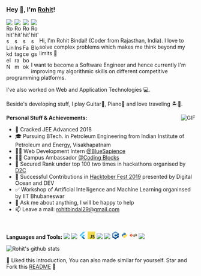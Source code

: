 ### Hey 👋, I'm [Rohit](https://rohit-bindal.github.io/)!

<a href="https://www.linkedin.com/in/rohit-bindal-251445197/">
  <img align="left" alt="Rohit's LinkdeIN" width="22px" src="https://cdn.jsdelivr.net/npm/simple-icons@v3/icons/linkedin.svg" />
</a>
<a href="https://www.instagram.com/mr.bean_dal/?hl=en">
  <img align="left" alt="Rohit's Instagram" width="22px" src="https://cdn.jsdelivr.net/npm/simple-icons@v3/icons/instagram.svg" />
</a>
<a href="https://www.facebook.com/kanu.agarwal.965">
  <img align="left" alt="Rohit's Facebook" width="22px" src="https://cdn.jsdelivr.net/npm/simple-icons@v3/icons/facebook.svg" />
</a>
<a href="https://medium.com/@rohit_bindal">
  <img align="left" alt="Rohit's Blogs" width="22px" src="https://cdn.jsdelivr.net/npm/simple-icons@v3/icons/medium.svg" />
</a>
<br />
<br />

Hi, I'm Rohit Bindal! (Coder from Rajasthan, India). I love to solve complex problems which makes me think beyond my limits 🧠

I want to become a Software Engineer and hence currently I'm improving my algorithmic skills on different competitive programming platforms.

I've also worked on Web and Application Technologies 💻.

Beside's developing stuff, I play Guitar🎸, Piano🎹 and love traveling 🏝️🗻.

  <img align="right" alt="GIF" src="https://media.giphy.com/media/dxn6fRlTIShoeBr69N/source.gif" />

**Personal Stuff & Achievements:**

- 🥇 Cracked JEE Advanced 2018
- 🎓 Pursuing BTech. in Petroleum Engineering from Indian Institute of Petroleum and Energy, Visakhapatnam
- 👨‍💻 Web Development Intern [@BlueSapience](https://bluesapience.com/)
- 👨‍🏫 Campus Ambassador [@Coding Blocks](https://codingblocks.com/)
- 🥇 Secured Rank under top 100 two times in hackathons organised by [D2C](https://dare2compete.com/)
- 🤝 Successful Contributions in [Hacktober Fest 2019](https://hacktoberfest.digitalocean.com/) presented by Digital Ocean and DEV
- ✅ Workshop of Artificial Intelligence and Machine Learning organinsed by IIT Bhubaneswar
- 💬 Ask me about anything, I will be happy to help
- 📫 Leave a mail: rohitbindal29@gmail.com

&nbsp;

**Languages and Tools:**
<code><img height="20" src="https://cdn.iconscout.com/icon/free/png-512/vue-282497.png"></code>
<code><img height="20" src="https://cdn.iconscout.com/icon/free/png-512/postgresql-226047.png"></code>
<code><img height="20" src="https://raw.githubusercontent.com/github/explore/80688e429a7d4ef2fca1e82350fe8e3517d3494d/topics/flutter/flutter.png"></code>
<code><img height="20" src="https://raw.githubusercontent.com/github/explore/80688e429a7d4ef2fca1e82350fe8e3517d3494d/topics/javascript/javascript.png"></code>
<code><img height="20" src="https://upload.wikimedia.org/wikipedia/commons/thumb/3/34/Android_Studio_icon.svg/1200px-Android_Studio_icon.svg.png"></code>
<code><img height="20" src="https://cdn.iconscout.com/icon/free/png-512/java-43-569305.png"></code>
<code><img height="20" src="https://raw.githubusercontent.com/github/explore/80688e429a7d4ef2fca1e82350fe8e3517d3494d/topics/cpp/cpp.png"></code>
<code><img height="20" src="https://raw.githubusercontent.com/github/explore/80688e429a7d4ef2fca1e82350fe8e3517d3494d/topics/python/python.png"></code>
<code><img height="20" src="https://raw.githubusercontent.com/github/explore/80688e429a7d4ef2fca1e82350fe8e3517d3494d/topics/git/git.png"></code>
<code><img height="20" src="https://upload.wikimedia.org/wikipedia/commons/thumb/9/9a/Visual_Studio_Code_1.35_icon.svg/1200px-Visual_Studio_Code_1.35_icon.svg.png"></code>


![Rohit's github stats](https://github-readme-stats.vercel.app/api?username=rohit-bindal&show_icons=true&hide_border=true)

:pushpin: Liked this introduction, You can also made similar for yourself. Star and Fork this [README](https://github.com/rohit-bindal/rohit-bindal) :pencil:


